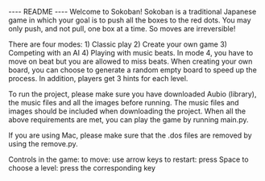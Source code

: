 ---- README ----
Welcome to Sokoban! Sokoban is a traditional Japanese game in which your goal 
is to push all the boxes to the red dots. You may only push, and not pull,
one box at a time. So moves are irreversible! 

There are four modes: 1) Classic play 2) Create your own game 3) Competing with an 
AI 4) Playing with music beats. 
In mode 4, you have to move on beat but you are allowed to miss beats. 
When creating your own board, you can choose to generate a random empty board to speed up the process. 
In addition, players get 3 hints for each level. 

To run the project, please make sure you have downloaded Aubio (library), the music files and all the images before running. The music files and images should be included when 
downloading the project. 
When all the above requirements are met, you can play the game by running main.py. 

If you are using Mac, please make sure that the .dos files are removed by using the remove.py. 

Controls in the game:
    to move: use arrow keys
    to restart: press Space 
    to choose a level: press the corresponding key 


